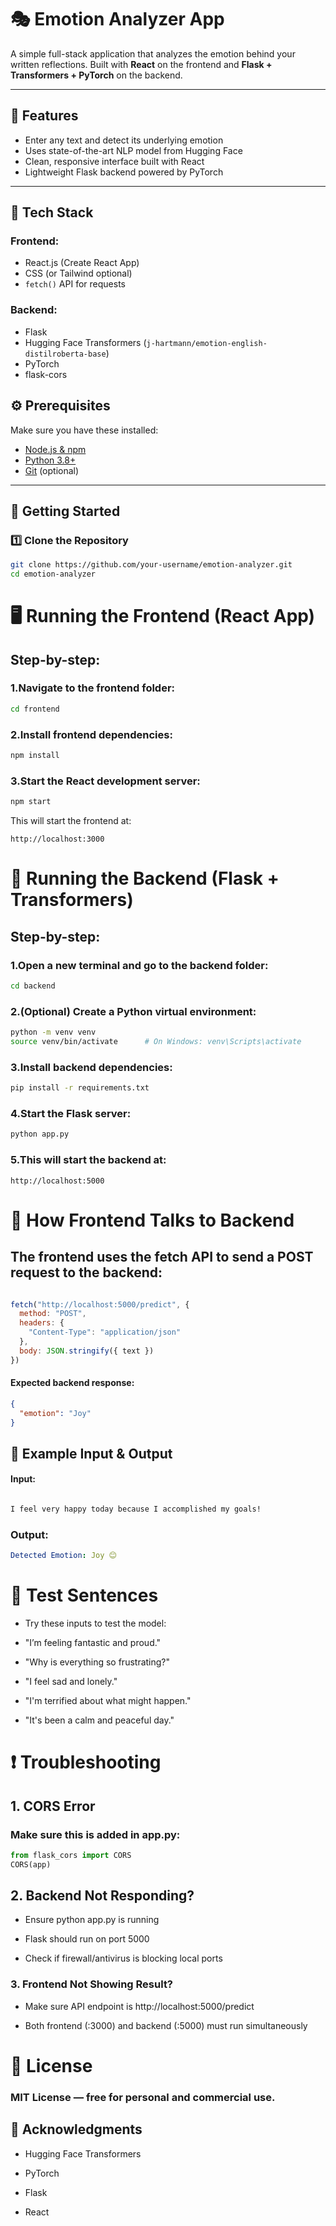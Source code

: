 # 🎭 Emotion Analyzer App

A simple full-stack application that analyzes the emotion behind your written reflections. Built with **React** on the frontend and **Flask + Transformers + PyTorch** on the backend.

---

## 📌 Features

- Enter any text and detect its underlying emotion
- Uses state-of-the-art NLP model from Hugging Face
- Clean, responsive interface built with React
- Lightweight Flask backend powered by PyTorch

---

## 🧱 Tech Stack

### Frontend:
- React.js (Create React App)
- CSS (or Tailwind optional)
- `fetch()` API for requests

### Backend:
- Flask
- Hugging Face Transformers (`j-hartmann/emotion-english-distilroberta-base`)
- PyTorch
- flask-cors








## ⚙️ Prerequisites

Make sure you have these installed:

- [Node.js & npm](https://nodejs.org/)
- [Python 3.8+](https://www.python.org/downloads/)
- [Git](https://git-scm.com/) (optional)

---

## 🚀 Getting Started

### 1️⃣ Clone the Repository
```bash
git clone https://github.com/your-username/emotion-analyzer.git
cd emotion-analyzer
```

# 🖥️ Running the Frontend (React App)
## Step-by-step:

### 1.Navigate to the frontend folder:

```` bash
cd frontend  
````
### 2.Install frontend dependencies:

```bash
npm install
```
### 3.Start the React development server:
``` bash
npm start
```
This will start the frontend at:

```arduino
http://localhost:3000
```

# 🧪 Running the Backend (Flask + Transformers)
## Step-by-step:
### 1.Open a new terminal and go to the backend folder:

```bash
cd backend
```
### 2.(Optional) Create a Python virtual environment:
```bash
python -m venv venv
source venv/bin/activate      # On Windows: venv\Scripts\activate
```
### 3.Install backend dependencies:
```bash
pip install -r requirements.txt
```
### 4.Start the Flask server:
```bash
python app.py
```
### 5.This will start the backend at:

```arduino
http://localhost:5000
```
# 🔄 How Frontend Talks to Backend
## The frontend uses the fetch API to send a POST request to the backend:

```js

fetch("http://localhost:5000/predict", {
  method: "POST",
  headers: {
    "Content-Type": "application/json"
  },
  body: JSON.stringify({ text })
})
```
#### Expected backend response:

```json
{
  "emotion": "Joy"
}
```
## 💬 Example Input & Output
#### Input:

``` css

I feel very happy today because I accomplished my goals!
```
### Output:

```yaml
Detected Emotion: Joy 😊
```

# 🧪 Test Sentences
* Try these inputs to test the model:

* "I’m feeling fantastic and proud."

* "Why is everything so frustrating?"

* "I feel sad and lonely."

* "I'm terrified about what might happen."

* "It's been a calm and peaceful day."


# ❗ Troubleshooting
## 1. CORS Error
### Make sure this is added in app.py:

```python
from flask_cors import CORS
CORS(app)
```
## 2. Backend Not Responding?
* Ensure python app.py is running

* Flask should run on port 5000

* Check if firewall/antivirus is blocking local ports

### 3. Frontend Not Showing Result?
* Make sure API endpoint is http://localhost:5000/predict

* Both frontend (:3000) and backend (:5000) must run simultaneously

# 📘 License
### MIT License — free for personal and commercial use.

## 🙌 Acknowledgments
* Hugging Face Transformers

* PyTorch

* Flask

* React

